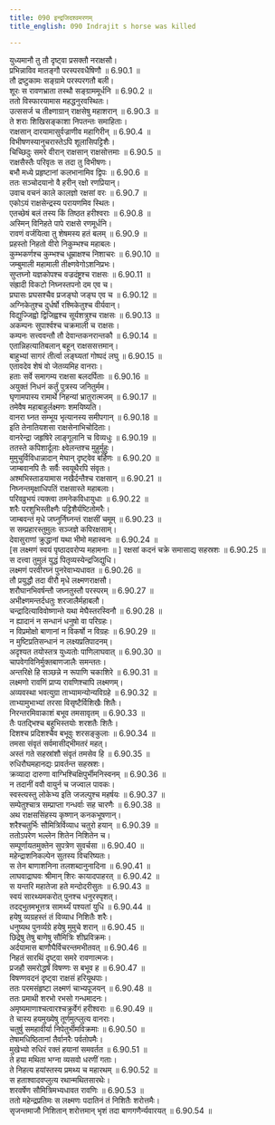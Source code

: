 ```yaml
---
title: 090 इन्द्रजिदश्वमरणम्
title_english: 090 Indrajit s horse was killed

---
```

<div class="audioEmbed"  caption="श्रीराम-हरिसीताराममूर्ति-घनपाठिभ्यां वचनम्" src="https://archive.org/download/Ramayana-recitation-Sriram-harisItArAmamUrti-Ghanapaati-v2/Kanda_6/Kanda_6_YK-090-Indrajit_s_horse_was_killed_0.mp3"></div>

युध्यमानौ तु तौ दृष्ट्वा प्रसक्तौ नराक्षसौ।  
प्रभिन्नाविव मातङ्गौ परस्परवधैषिणौ ॥ 6.90.1 ॥   
तौ द्रष्टुकामः सङ्ग्रामे परस्परगतौ बली।  
शूरः स रावणभ्राता तस्थौ सङ्ग्राममूर्धनि ॥ 6.90.2 ॥   
ततो विस्फारयामास महद्धनुरवस्थितः।  
उत्ससर्ज च तीक्ष्णाग्रान् राक्षसेषु महाशरान् ॥ 6.90.3 ॥   
ते शराः शिखिसङ्काशा निपतन्तः समाहिताः।  
राक्षसान् दारयामासुर्वज्राणीव महागिरीन् ॥ 6.90.4 ॥   
विभीषणस्यानुचरास्तेऽपि शूलासिपट्टिशैः।  
चिच्छिदुः समरे वीरान् राक्षसान् राक्षसोत्तमाः ॥ 6.90.5 ॥   
राक्षसैस्तैः परिवृतः स तदा तु विभीषणः।  
बभौ मध्ये प्रहृष्टानां कलभानामिव द्विपः ॥ 6.90.6 ॥   
ततः सञ्चोदयानो वै हरीन् रक्षो रणप्रियान्।  
उवाच वचनं काले कालज्ञो रक्षसां वरः ॥ 6.90.7 ॥   
एकोऽयं राक्षसेन्द्रस्य परायणमिव स्थितः।  
एतच्छेषं बलं तस्य किं तिष्ठत हरीश्वराः ॥ 6.90.8 ॥   
अस्मिन् विनिहते पापे राक्षसे रणमूर्धनि।  
रावणं वर्जयित्वा तु शेषमस्य हतं बलम् ॥ 6.90.9 ॥   
प्रहस्तो निहतो वीरो निकुम्भश्च महाबलः।  
कुम्भकर्णश्च कुम्भश्च धूम्राक्षश्च निशाचरः ॥ 6.90.10 ॥   
जम्बुमाली महामाली तीक्ष्णवेगोऽशनिप्रभः।  
सुप्तघ्नो यज्ञकोपश्च वज्रदंष्ट्रश्च राक्षसः ॥ 6.90.11 ॥   
संह्रादी विकटो निघ्नस्तपनो दम एव च।  
प्रघासः प्रघसश्चैव प्रजङ्घो जङ्घ एव च ॥ 6.90.12 ॥   
अग्निकेतुश्च दुर्धर्षो रश्मिकेतुश्च वीर्यवान्।  
विद्युज्जिह्वो द्विजिह्वश्च सूर्यशत्रुश्च राक्षसः ॥ 6.90.13 ॥   
अकम्पनः सुपार्श्वश्च चक्रमाली च राक्षसः।  
कम्पनः सत्त्ववन्तौ तौ देवान्तकनरान्तकौ ॥ 6.90.14 ॥   
एतान्निहत्यातिबलान् बहून् राक्षससत्तमान्।  
बाहुभ्यां सागरं तीर्त्वा लङ्घ्यतां गोष्पदं लघु ॥ 6.90.15 ॥   
एतावदेव शेषं वो जेतव्यमिह वानराः।  
हताः सर्वे समागम्य राक्षसा बलदर्पिताः ॥ 6.90.16 ॥   
अयुक्तं निधनं कर्तुं पुत्रस्य जनितुर्मम।  
घृणामपास्य रामार्थे निहन्यां भ्रातुरात्मजम् ॥ 6.90.17 ॥   
तमेवैष महाबाहुर्लक्ष्मणः शमयिष्यति।  
वानरा घ्नत सम्भूय भृत्यानस्य समीपगान् ॥ 6.90.18 ॥   
इति तेनातियशसा राक्षसेनाभिचोदिताः।  
वानरेन्द्रा जहृषिरे लाङ्गूलानि च विव्यधुः ॥ 6.90.19 ॥   
ततस्ते कपिशार्दूलाः क्ष्वेलन्तश्च मुहुर्मुहुः।  
मुमुचुर्विविधान्नादान् मेघान् दृष्ट्वेव बर्हिणः ॥ 6.90.20 ॥   
जाम्बवानपि तैः सर्वैः स्वयूथैरपि संवृतः।  
अश्मभिस्ताडयामास नखैर्दन्तैश्च राक्षसान् ॥ 6.90.21 ॥   
निघ्नन्तमृक्षाधिपतिं राक्षसास्ते महाबलाः।  
परिवव्रुभयं त्यक्त्वा तमनेकविधायुधाः ॥ 6.90.22 ॥   
शरैः परशुभिस्तीक्ष्णैः पट्टिशैर्यष्टितोमरैः।  
जाम्बवन्तं मृधे जघ्नुर्निघ्नन्तं राक्षसीं चमूम् ॥ 6.90.23 ॥   
स सम्प्रहारस्तुमुलः सञ्जज्ञे कपिरक्षसाम्।  
देवासुराणां क्रुद्धानां यथा भीमो महास्वनः ॥ 6.90.24 ॥   
[स लक्ष्मणं स्वयं पृष्ठादवरोप्य महामनाः ॥ ] रक्षसां कदनं चक्रे समासाद्य सहस्रशः ॥ 6.90.25 ॥   
स दत्त्वा तुमुलं युद्धं पितृव्यस्येन्द्रजिद्युधि।  
लक्ष्मणं परवीरघ्नं पुनरेवाभ्यधावत ॥ 6.90.26 ॥   
तौ प्रयुद्धौ तदा वीरौ मृधे लक्ष्मणराक्षसौ।  
शरौघानभिवर्षन्तौ जघ्नतुस्तौ परस्परम् ॥ 6.90.27 ॥   
अभीक्ष्णमन्तर्दधतुः शरजालैर्महाबलौ।  
चन्द्रादित्याविवोष्णान्ते यथा मेघैस्तरस्विनौ ॥ 6.90.28 ॥   
न ह्यादानं न सन्धानं धनुषो वा परिग्रहः।  
न विप्रमोक्षो बाणानां न विकर्षो न विग्रहः ॥ 6.90.29 ॥   
न मुष्टिप्रतिसन्धानं न लक्ष्यप्रतिपादनम्।  
अदृश्यत तयोस्तत्र युध्यतोः पाणिलाघवात् ॥ 6.90.30 ॥   
चापवेगविनिर्मुक्तबाणजालैः समन्ततः।  
अन्तरिक्षे हि सञ्छन्ने न रूपाणि चकाशिरे ॥ 6.90.31 ॥   
लक्ष्मणो रावणिं प्राप्य रावणिश्चापि लक्ष्मणम्।  
अव्यवस्था भवत्युग्रा ताभ्यामन्योन्यविग्रहे ॥ 6.90.32 ॥   
ताभ्यामुभाभ्यां तरसा विसृष्टैर्विशिखैः शितैः।  
निरन्तरमिवाकाशं बभूव तमसावृतम् ॥ 6.90.33 ॥   
तैः पतद्भिश्च बहुभिस्तयोः शरशतैः शितैः।  
दिशश्च प्रदिशश्चैव बभूवुः शरसङ्कुलाः ॥ 6.90.34 ॥   
तमसा संवृतं सर्वमासीद्भीमतरं महत्।  
अस्तं गते सहस्रांशौ संवृतं तमसेव हि ॥ 6.90.35 ॥   
रुधिरौघमहानद्यः प्रावर्तन्त सहस्रशः।  
क्रव्यादा दारुणा वाग्भिश्चिक्षिपुर्भीमनिस्वनम् ॥ 6.90.36 ॥   
न तदानीं ववौ वायुर्न च जज्वाल पावकः।  
स्वस्त्यस्तु लोकेभ्य इति जजल्पुश्च महर्षयः ॥ 6.90.37 ॥   
सम्पेतुश्चात्र सम्प्राप्ता गन्धर्वाः सह चारणैः ॥ 6.90.38 ॥   
अथ राक्षससिंहस्य कृष्णान् कनकभूषणान्।  
शरैश्चतुर्भिः सौमित्रिर्विव्याध चतुरो हयान् ॥ 6.90.39 ॥   
ततोऽपरेण भल्लेन शितेन निशितेन च।  
सम्पूर्णायतमुक्तेन सुपत्रेण सुवर्चसा ॥ 6.90.40 ॥   
महेन्द्राशनिकल्पेन सुतस्य विचरिष्यतः।  
स तेन बाणाशनिना तलशब्दानुनादिना ॥ 6.90.41 ॥   
लाघवाद्राघवः श्रीमान् शिरः कायादपाहरत् ॥ 6.90.42 ॥   
स यन्तरि महातेजा हते मन्दोदरीसुतः ॥ 6.90.43 ॥   
स्वयं सारथ्यमकरोत् पुनश्च धनुरस्पृशत्।  
तदद्भुतमभूत्तत्र सामर्थ्यं पश्यतां युधि ॥ 6.90.44 ॥   
हयेषु व्यग्रहस्तं तं विव्याध निशितैः शरैः।  
धनुष्यथ पुनर्व्यग्रे हयेषु मुमुचे शरान् ॥ 6.90.45 ॥   
छिद्रेषु तेषु बाणेषु सौमित्रिः शीघ्रविक्रमः।  
अर्दयामास बाणौघैर्विचरन्तमभीतवत् ॥ 6.90.46 ॥   
निहतं सारथिं दृष्ट्वा समरे रावणात्मजः।  
प्रजहौ समरोद्धर्षं विषण्णः स बभूव ह ॥ 6.90.47 ॥   
विषण्णवदनं दृष्ट्वा राक्षसं हरियूथपाः।  
ततः परमसंहृष्टा लक्ष्मणं चाभ्यपूजयन् ॥ 6.90.48 ॥   
ततः प्रमाथी शरभो रभसो गन्धमादनः।  
अमृष्यमाणाश्चत्वारश्चक्रुर्वेगं हरीश्वराः ॥ 6.90.49 ॥   
ते चास्य हयमुख्येषु तूर्णमुत्प्लुत्य वानराः।  
चतुर्षु समहावीर्या निपेतुर्भीमविक्रमाः ॥ 6.90.50 ॥   
तेषामधिष्ठितानां तैर्वानरैः पर्वतोपमैः।  
मुखेभ्यो रुधिरं रक्तं हयानां समवर्तत ॥ 6.90.51 ॥   
ते हया मथिता भग्ना व्यसवो धरणीं गताः।  
ते निहत्य हयांस्तस्य प्रमथ्य च महारथम् ॥ 6.90.52 ॥   
स हताश्वादवप्लुत्य रथान्मथितसारथेः।  
शरवर्षेण सौमित्रिमभ्यधावत रावणिः ॥ 6.90.53 ॥   
ततो महेन्द्रप्रतिमः स लक्ष्मणः पदातिनं तं निशितैः शरोत्तमैः।  
सृजन्तमाजौ निशितान् शरोत्तमान् भृशं तदा बाणगणैर्न्यवारयत् ॥ 6.90.54 ॥   